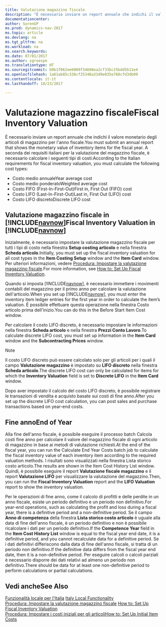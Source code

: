 ```yaml
---
title: Valutazione magazzino fiscale
description: "È necessario inviare un report annuale che indichi il valore monetario degli articoli di magazzino per l'anno fiscale."
documentationcenter: 
author: SorenGP
ms.prod: dynamics-nav-2017
ms.topic: article
ms.devlang: na
ms.tgt_pltfrm: na
ms.workload: na
ms.search.keywords: 
ms.date: 07/01/2017
ms.author: sgroespe
ms.translationtype: HT
ms.sourcegitcommit: b9b1f062ee6009f34698ea2cf33bc25bdd5b11e4
ms.openlocfilehash: 1a61ab85c336cf25348a33d9e835e768cfd3db09
ms.contentlocale: it-it
ms.lasthandoff: 10/23/2017

---
```

# <a name="fiscal-inventory-valuation"></a><span data-ttu-id="77503-103">Valutazione magazzino fiscale</span><span class="sxs-lookup"><span data-stu-id="77503-103">Fiscal Inventory Valuation</span></span>
<span data-ttu-id="77503-104">È necessario inviare un report annuale che indichi il valore monetario degli articoli di magazzino per l'anno fiscale.</span><span class="sxs-lookup"><span data-stu-id="77503-104">You must submit an annual report that shows the monetary value of inventory items for the fiscal year.</span></span> <span data-ttu-id="77503-105">A seconda dei requisiti italiani per la valutazione del magazzino fiscale, è necessario calcolare i seguenti tipi di costi:</span><span class="sxs-lookup"><span data-stu-id="77503-105">According to the Italian requirements for fiscal inventory valuation, you must calculate the following cost types:</span></span>  

- <span data-ttu-id="77503-106">Costo medio annuale</span><span class="sxs-lookup"><span data-stu-id="77503-106">Year average cost</span></span>  
- <span data-ttu-id="77503-107">Costo medio ponderato</span><span class="sxs-lookup"><span data-stu-id="77503-107">Weighted average cost</span></span>  
- <span data-ttu-id="77503-108">Costo FIFO (First-In-First-Out)</span><span class="sxs-lookup"><span data-stu-id="77503-108">First in, First Out (FIFO) cost</span></span>  
- <span data-ttu-id="77503-109">Costo LIFO (Last-In-First-Out)</span><span class="sxs-lookup"><span data-stu-id="77503-109">Last in, First Out (LIFO) cost</span></span>  
- <span data-ttu-id="77503-110">Costo LIFO discreto</span><span class="sxs-lookup"><span data-stu-id="77503-110">Discrete LIFO cost</span></span>  

## <a name="fiscal-inventory-valuation-in-includenavnowincludesnavnowmdmd"></a><span data-ttu-id="77503-111">Valutazione magazzino fiscale in [!INCLUDE[navnow](../../includes/navnow_md.md)]</span><span class="sxs-lookup"><span data-stu-id="77503-111">Fiscal Inventory Valuation in [!INCLUDE[navnow](../../includes/navnow_md.md)]</span></span>  
<span data-ttu-id="77503-112">Inizialmente, è necessario impostare la valutazione magazzino fiscale per tutti i tipi di costo nella finestra **Setup costing articolo** e nella finestra **Scheda articolo**.</span><span class="sxs-lookup"><span data-stu-id="77503-112">Initially, you must set up the fiscal inventory valuation for all cost types in the **Item Costing Setup** window and the **Item Card** window.</span></span> <span data-ttu-id="77503-113">Per ulteriori informazioni, vedere [Procedura: Impostare la valutazione magazzino fiscale](how-to-set-up-fiscal-inventory-valuation.md).</span><span class="sxs-lookup"><span data-stu-id="77503-113">For more information, see [How to: Set Up Fiscal Inventory Valuation](how-to-set-up-fiscal-inventory-valuation.md).</span></span>  

<span data-ttu-id="77503-114">Quando si imposta [!INCLUDE[navnow](../../includes/navnow_md.md)], è necessario immettere i movimenti contabili del magazzino per il primo anno per calcolare la valutazione dell'articolo.</span><span class="sxs-lookup"><span data-stu-id="77503-114">When you set up [!INCLUDE[navnow](../../includes/navnow_md.md)], you must enter the inventory item ledger entries for the first year in order to calculate the item’s valuation.</span></span> <span data-ttu-id="77503-115">È possibile effettuare questa operazione nella finestra Costo articolo prima dell'inizio.</span><span class="sxs-lookup"><span data-stu-id="77503-115">You can do this in the Before Start Item Cost window.</span></span>  

<span data-ttu-id="77503-116">Per calcolare il costo LIFO discreto, è necessario impostare le informazioni nella finestra **Scheda articolo** e nella finestra **Prezzi Conto Lavoro**.</span><span class="sxs-lookup"><span data-stu-id="77503-116">To calculate discrete LIFO cost, you must set up information in the **Item Card** window and the **Subcontracting Prices** window.</span></span>

> [!NOTE]  
>  <span data-ttu-id="77503-117">Il costo LIFO discreto può essere calcolato solo per gli articoli per i quali il campo **Valutazione magazzino** è impostato su **LIFO discreto** nella finestra **Scheda articolo**.</span><span class="sxs-lookup"><span data-stu-id="77503-117">The discrete LIFO cost can only be calculated for items for which the **Inventory Valuation** field is set to **Discrete LIFO** in the **Item Card** window.</span></span>

<span data-ttu-id="77503-118">Dopo aver impostato il calcolo del costo LIFO discreto, è possibile registrare le transazioni di vendita e acquisto basate sui costi di fine anno.</span><span class="sxs-lookup"><span data-stu-id="77503-118">After you set up the discrete LIFO cost calculation, you can post sales and purchase transactions based on year-end costs.</span></span>  

## <a name="end-of-year"></a><span data-ttu-id="77503-119">Fine anno</span><span class="sxs-lookup"><span data-stu-id="77503-119">End of Year</span></span>  
 <span data-ttu-id="77503-120">Alla fine dell'anno fiscale, è possibile eseguire il processo batch Calcola costi fine anno per calcolare il valore del magazzino fiscale di ogni articolo di magazzino in base ai metodi di valutazione richiesti.</span><span class="sxs-lookup"><span data-stu-id="77503-120">At the end of the fiscal year, you can run the Calculate End Year Costs batch job to calculate the fiscal inventory value of each inventory item according to the required valuation methods.</span></span> <span data-ttu-id="77503-121">I risultati sono visualizzati nella finestra Lista storico costo articolo.</span><span class="sxs-lookup"><span data-stu-id="77503-121">The results are shown in the Item Cost History List window.</span></span> <span data-ttu-id="77503-122">Quindi, è possibile eseguire il report **Valutazione fiscale magazzino** e il report **Valutazione LIFO** per visualizzare la valutazione del magazzino.</span><span class="sxs-lookup"><span data-stu-id="77503-122">Then, you can run the **Fiscal Inventory Valuation** report and the **LIFO Valuation** report to show the inventory valuation.</span></span>  

 <span data-ttu-id="77503-123">Per le operazioni di fine anno, come il calcolo di profitti e delle perdite in un anno fiscale, esiste un periodo definitivo e un periodo non definitivo.</span><span class="sxs-lookup"><span data-stu-id="77503-123">For year-end operations, such as calculating the profit and loss during a fiscal year, there is a definitive period and a non-definitive period.</span></span> <span data-ttu-id="77503-124">Se il campo **Anno di competenza** della finestra **Lista storico costo articolo** è uguale alla data di fine dell'anno fiscale, è un periodo definitivo e non è possibile ricalcolare i dati per un periodo definitivo.</span><span class="sxs-lookup"><span data-stu-id="77503-124">If the **Competence Year** field in the **Item Cost History List** window is equal to the fiscal year end date, it is a definitive period, and you cannot recalculate data for a definitive period.</span></span> <span data-ttu-id="77503-125">Se i dati definitivi differiscono dalla data di fine dell'anno fiscale, si tratta di un periodo non definitivo.</span><span class="sxs-lookup"><span data-stu-id="77503-125">If the definitive data differs from the fiscal year end date, then it is a non-definitive period.</span></span> <span data-ttu-id="77503-126">Per eseguire calcoli o calcoli parziali è necessario disporre dei dati relativi ad almeno un periodo non definitivo.</span><span class="sxs-lookup"><span data-stu-id="77503-126">There should be data for at least one non-definitive period to perform calculations or partial calculations.</span></span>

## <a name="see-also"></a><span data-ttu-id="77503-127">Vedi anche</span><span class="sxs-lookup"><span data-stu-id="77503-127">See Also</span></span>  
 <span data-ttu-id="77503-128">[Funzionalità locale per l'Italia](italy-local-functionality.md) </span><span class="sxs-lookup"><span data-stu-id="77503-128">[Italy Local Functionality](italy-local-functionality.md) </span></span>  
 <span data-ttu-id="77503-129">[Procedura: Impostare la valutazione magazzino fiscale](how-to-set-up-fiscal-inventory-valuation.md) </span><span class="sxs-lookup"><span data-stu-id="77503-129">[How to: Set Up Fiscal Inventory Valuation](how-to-set-up-fiscal-inventory-valuation.md) </span></span>  
 [<span data-ttu-id="77503-130">Procedura: Impostare i costi iniziali per gli articoli</span><span class="sxs-lookup"><span data-stu-id="77503-130">How to: Set Up Initial Item Costs</span></span>](how-to-set-up-initial-item-costs.md)

